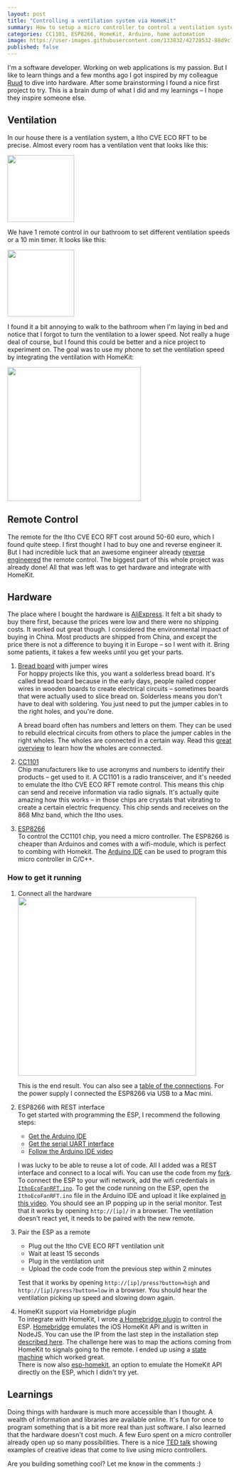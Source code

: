 ```yaml
---
layout: post
title: "Controlling a ventilation system via HomeKit"
summary: How to setup a micro controller to control a ventilation system and integrate it with Apple HomeKit. 
categories: CC1101, ESP8266, HomeKit, Arduino, home automation
image: https://user-images.githubusercontent.com/133832/42728532-88d9c7ca-87bc-11e8-949c-bb504732fc68.JPG
published: false
---
```


I'm a software developer. Working on web applications is my passion. But I like to learn things and a few months ago I got inspired by my colleague [Ruud](https://twitter.com/Ruud_) to dive into hardware. After some brainstorming I found a nice first project to try. This is a brain dump of what I did and my learnings – I hope they inspire someone else.

## Ventilation
In our house there is a ventilation system, a Itho CVE ECO RFT to be precise. Almost every room has a ventilation vent that looks like this:
		
<img src="https://user-images.githubusercontent.com/133832/42728477-84ded882-87bb-11e8-8156-197998089745.png" width="150" />

We have 1 remote control in our bathroom to set different ventilation speeds or a 10 min timer. It looks like this:

<img src="https://user-images.githubusercontent.com/133832/42728478-84fa96f8-87bb-11e8-83e4-32b392a461b0.jpg" width="150" />

I found it a bit annoying to walk to the bathroom when I'm laying in bed and notice that I forgot to turn the ventilation to a lower speed. Not really a huge deal of course, but I found this could be better and a nice project to experiment on. The goal was to use my phone to set the ventilation speed by integrating the ventilation with HomeKit: 

<img src="https://user-images.githubusercontent.com/133832/31438701-81256bf4-ae89-11e7-8c5c-a3c1d5d4d4c5.png" width="300" />

## Remote Control
The remote for the Itho CVE ECO RFT cost around 50-60 euro, which I found quite steep. I first thought I had to buy one and reverse engineer it. But I had incredible luck that an awesome engineer already [reverse engineered](https://www.progz.nl/homeautomation/2014/12/29/reverse-engineering-remote-itho-cve-eco-rft-part-1/) the remote control. The biggest part of this whole project was already done! All that was left was to get hardware and integrate with HomeKit. 

## Hardware
The place where I bought the hardware is [AliExpress](https://www.aliexpress.com/). It felt a bit shady to buy there first, because the prices were low and there were no shipping costs. It worked out great though. I considered the environmental impact of buying in China. Most products are shipped from China, and except the price there is not a difference to buying it in Europe – so I went with it. Bring some patients, it takes a few weeks until you get your parts. 

1. [Bread board](https://www.aliexpress.com/item/MB102-Breadboard-power-module-MB-102-830-points-Solderless-Prototype-Bread-board-kit-65-Flexible-jumper/32690555189.html?spm=a2g0s.9042311.0.0.27424c4dprEHhP) with jumper wires<br/>
    For hoppy projects like this, you want a solderless bread board. It's called bread board because in the early days, people nailed copper wires in wooden boards to create electrical circuits – sometimes boards that were actually used to slice bread on. Solderless means you don't have to deal with soldering. You just need to put the jumper cables in to the right holes, and you're done. 

    A bread board often has numbers and letters on them. They can be used to rebuild electrical circuits from others to place the jumper cables in the right wholes. The wholes are connected in a certain way. Read this [great overview](https://www.sciencebuddies.org/science-fair-projects/references/how-to-use-a-breadboard#holes) to learn how the wholes are connected. 
    
2. [CC1101](https://www.aliexpress.com/item/1pc-E07-868MS10-CC1101-868MHz-SPI-Transceiver-rf-Module-CDSENET-Wireless-Receiver-868-MHz-for-Arduino/32800599482.html?spm=a2g0s.9042311.0.0.27424c4dprEHhP)<br/>
   Chip manufacturers like to use acronyms and numbers to identify their products – get used to it. A CC1101 is a radio transceiver, and it's needed to emulate the Itho CVE ECO RFT remote control. This means this chip can send and receive information via radio signals. It's actually quite amazing how this works – in those chips are crystals that vibrating to create a certain electric frequency. This chip sends and receives on the 868 Mhz band, which the Itho uses. 

3. [ESP8266](https://www.aliexpress.com/item/ESP8266-ESP-12-NodeMCU-Lua-WiFi-Internet-Things-Development-Board/32368848967.html?spm=a2g0s.9042311.0.0.27424c4ddIBWwT)<br/> 
    To control the CC1101 chip, you need a micro controller. The ESP8266 is cheaper than Arduinos and comes with a wifi-module, which is perfect to combing with Homekit. The [Arduino IDE](https://www.arduino.cc/en/Main/Software) can be used to program this micro controller in C/C++. 

### How to get it running
1. Connect all the hardware<br/>
    <img src="https://user-images.githubusercontent.com/133832/42728532-88d9c7ca-87bc-11e8-949c-bb504732fc68.JPG" width="400"/>  

    This is the end result. You can also see a [table of the connections](https://github.com/adri/IthoEcoFanRFT). For the power supply I connected the ESP8266 via USB to a Mac mini. 
   
2. ESP8266 with REST interface<br/>
    To get started with programming the ESP, I recommend the following steps:
    - [Get the Arduino IDE](https://www.arduino.cc/en/Main/Software)
    - [Get the serial UART interface](https://www.silabs.com/products/development-tools/software/usb-to-uart-bridge-vcp-drivers) 
    - [Follow the Arduino IDE video](https://www.youtube.com/watch?v=G6CqvhXpBKM)
      
    I was lucky to be able to reuse a lot of code. All I added was a REST interface and connect to a local wifi. You can use the code from my [fork](https://github.com/adri/IthoEcoFanRFT). To connect the ESP to your wifi network, add the wifi credentials in [`IthoEcoFanRFT.ino`](https://github.com/adri/IthoEcoFanRFT/blob/master/IthoEcoFanRFT.ino#L35-L36). To get the code running on the ESP, open the `IthoEcoFanRFT.ino` file in the Arduino IDE and upload it like explained [in this video](https://www.youtube.com/watch?v=m2fEXhl70OY). You should see an IP popping up in the serial monitor. Test that it works by opening `http://[ip]/` in a browser. The ventilation doesn't react yet, it needs to be paired with the new remote.
    
3. Pair the ESP as a remote 
    - Plug out the Itho CVE ECO RFT ventilation unit
    - Wait at least 15 seconds
    - Plug in the ventilation unit  
    - Upload the code code from the previous step within 2 minutes
      
    Test that it works by opening `http://[ip]/press?button=high` and `http://[ip]/press?button=low` in a browser. You should hear the ventilation picking up speed and slowing down again.
    
3. HomeKit support via Homebridge plugin<br/> 
    To integrate with HomeKit, I wrote [a Homebridge plugin](https://github.com/adri/homebridge-itho-cve-eco-rft) to control the ESP. [Homebridge](https://github.com/nfarina/homebridge) emulates the iOS HomeKit API and is written in NodeJS. You can use the IP from the last step in the installation step [described here](https://github.com/adri/homebridge-itho-cve-eco-rft). The challenge here was to map the actions coming from HomeKit to signals going to the remote. I ended up using a [state machine](https://github.com/adri/homebridge-itho-cve-eco-rft/blob/master/index.js#L105-L121) which worked great.  
    There is now also [esp-homekit](https://github.com/maximkulkin/esp-homekit), an option to emulate the HomeKit API directly on the ESP, which I didn't try yet. 

## Learnings
Doing things with hardware is much more accessible than I thought. A wealth of information and libraries are available online. It's fun for once to program something that is a bit more real than just software. I also learned that the hardware doesn't cost much. A few Euro spent on a micro controller already open up so many possibilities. There is a nice [TED talk](https://www.youtube.com/watch?v=UoBUXOOdLXY) showing examples of creative ideas that come to live using micro controllers. 

Are you building something cool? Let me know in the comments :)
